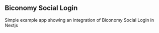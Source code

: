 ## Biconomy Social Login

Simple example app showing an integration of Biconomy Social Login in Nextjs
